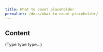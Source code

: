 ```yaml
---
title: What to count placeholder
permalink: /docs/what-to-count-placeholder/
---
```


## Content

(Type type type...)